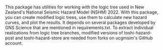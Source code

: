 This package has utilities for working with the logic tree used in New Zealand's National Seismic Hazard Model 
(NSHM) 2022. With this package, you can create modified logic trees, use them to calculate new hazard curves, and
plot the results. It depends on several packages developed by GNS Science that are mentioned in requirements.txt.
To extract individual realizations from logic tree branches, modified versions of toshi-hazard-post 
and toshi-hazard-store are needed from forks on ucgmsim's GitHub account. 
